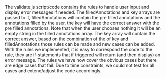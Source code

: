 The validate.js script/code contains the rules to handle user input and display error messages if needed. The filledAnnotations and key arrays are passed to 
it, filledAnnotations will contain the pre filled annotations and the annotations filled by the user, the key will have the correct answer with the pre filled annotations. 
Note that when the user chooses nothing it will be an empty string in the filled annotations array. The key array will contain the correct answer, based on the combination of 
the of key and filledAnnotations those rules can be made and new cases can be added. With the rules we implemented, it is easy to correspond the code to the rule, 
they are if-statements that if triggered will return (and then display) an error message. 
The rules we have now cover the obvious cases but there are edge cases that fail. Due to time constraints, we could not test for all cases and 
extend/adjust the code accordingly.
